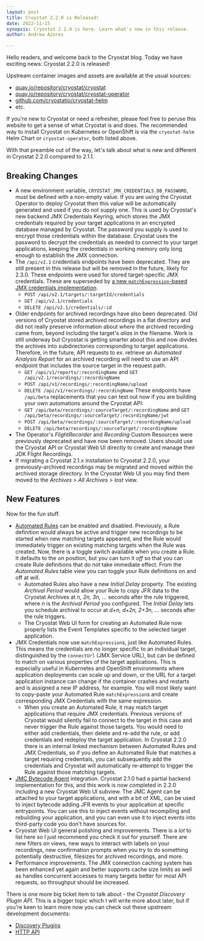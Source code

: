 ```yaml
---
layout: post
title: Croystat 2.2.0 is Released!
date: 2022-11-15
synopsis: Cryostat 2.2.0 is here. Learn what's new in this release.
author: Andrew Azores

---
```


Hello readers, and welcome back to the Cryostat blog. Today we have exciting news: Cryostat 2.2.0 is released!

Upstream container images and assets are available at the usual sources:
- [quay.io/repository/cryostat/cryostat](https://quay.io/repository/cryostat/cryostat?tab=tags)
- [quay.io/repository/cryostat/cryostat-operator](https://quay.io/repository/cryostat/cryostat-operator)
- [github.com/cryostatio/cryostat-helm](https://github.com/cryostatio/cryostat-helm/tree/cryostat-v2.2)
- etc.

If you're new to Cryostat or need a refresher, please feel free to peruse this website to get a sense of what Cryostat
is and does. The recommended way to install Cryostat on Kubernetes or OpenShift is via the `cryostat-helm` Helm Chart
or `cryostat-operator`, both listed above.

With that preamble out of the way, let's talk about what is new and different in Cryostat 2.2.0 compared to 2.1.1.

## Breaking Changes

- A new environment variable, `CRYOSTAT_JMX_CREDENTIALS_DB_PASSWORD`, must be defined with a non-empty value. If you
are using the Cryostat Operator to deploy Cryostat then this value will be automatically generated and used if you
do not supply one. This is used by Cryostat's new backend JMX Credentials Keyring, which stores the JMX credentials
required by your target applications in an encrypted database managed by Cryostat. The password you supply is used to
encrypt those credentials within the database. Cryostat uses the password to decrypt the credentials as needed to
connect to your target applications, keeping the credentials in working memory only long enough to establish the JMX
connection.
- The `/api/v2.1` credentials endpoints have been deprecated. They are still present in this release but will be
removed in the future, likely for 2.3.0. These endpoints were used for stored target-specific JMX credentials. These
are superseded by [a new `matchExpression`-based JMX credentials implementation](/guides/#store-jmx-credentials).
    - `POST /api/v2.1/targets/:targetId/credentials`
    - `GET /api/v2.1/credentials`
    - `DELETE /api/v2.1/credentials/:id`
- Older endpoints for archived recordings have also been deprecated. Old versions of Cryostat stored archived
recordings in a flat directory and did not really preserve information about *where* the archived recording came from,
beyond including the target's *alias* in the filename. Work is still underway but Cryostat is getting smarter about
this and now divides the archives into subdirectories corresponding to target applications. Therefore, in the future,
API requests to ex. retrieve an *Automated Analysis Report* for an archived recording will need to use an API endpoint
that includes the source target in the request path.
    - `GET /api/v1/reports/:recordingName` and `GET /api/v2.1/recordings/:recordingName`
    - `POST /api/v1/recordings/:recordingName/upload`
    - `DELETE /api/v1/recordings/:recordingName`
These endpoints have `/api/beta` replacements that you can test out now if you are building your own automations around
the Cryostat API:
    - `GET /api/beta/recordings/:sourceTarget/:recordingName` and `GET /api/beta/recordings/:sourceTarget/:recordingName/jwt`
    - `POST /api/beta/recordings/:sourceTarget/:recordingName/upload`
    - `DELETE /api/beta/recordings/:sourceTarget/:recordingName`
- The Operator's *FlightRecorder* and *Recording* Custom Resources were previously deprecated and have now been
removed. Users should use the Cryostat API or Cryostat Web UI directly to create and manage their JDK Flight
Recordings.
- If migrating a Cryostat 2.1.x installation to Cryostat 2.2.0, your previously-archived recordings may be migrated and
moved within the archived storage directory. In the Cryostat Web UI you may find them moved to the
*Archives > All Archives > lost* view.

## New Features

Now for the fun stuff.

- [Automated Rules](/guides/#create-an-automated-rule) can be enabled and disabled. Previously, a Rule definition would
always be active and trigger new recordings to be started when new matching targets appeared, and the Rule would
immediately trigger on existing matching targets when the Rule was created. Now, there is a toggle switch available
when you create a Rule. It defaults to the *on* position, but you can turn it *off* so that you can create Rule
definitions that do not take immediate effect. From the *Automated Rules* table view you can toggle your Rule
definitions on and off at will.
    - Automated Rules also have a new *Initial Delay* property. The existing *Archival Period* would allow your Rule
    to copy JFR data to the Cryostat Archives at *n, 2n, 3n, ...* seconds after the rule triggered, where *n* is the
    *Archival Period* you configured. The *Initial Delay* lets you schedule archival to occur at *d+n, d+2n, 2+3n, ...*
    seconds after the rule triggers.
    - The Cryostat Web UI form for creating an Automated Rule now properly lists the Event Templates specific to the
    selected target application.
- JMX Credentials now use `matchExpression`s, just like Automated Rules. This means the credentials are no longer
specific to an individual target, distinguished by the `connectUrl` (JMX Service URL), but can be defined to match
on various properties of the target applications. This is especially useful in Kubernetes and OpenShift environments
where application deployments can scale up and down, or the URL for a target application instance can change if the
container crashes and restarts and is assigned a new IP address, for example. You will most likely want to copy-paste
your Automated Rule `matchExpression`s and create corresponding JMX Credentials with the same expression.
    - When you create an Automated Rule, it may match target applications that require JMX credentials. Previous
    versions of Cryostat would silently fail to connect to the target in this case and never trigger the Rule against
    those targets. You would need to either add credentials, then delete and re-add the rule, or add credentials and
    redeploy the target application. In Cryostat 2.2.0 there is an internal linked mechanism between Automated Rules
    and JMX Credentials, so if you define an Automated Rule that matches a target requiring credentials, you can
    subsequently add the credentials and Cryostat will automatically re-attempt to trigger the Rule against those
    matching targets.
- [JMC Bytecode Agent](https://github.com/openjdk/jmc/blob/master/agent/README.md) integration. Cryostat 2.1.0 had
a partial backend implementation for this, and this work is now completed in 2.2.0 including a new Cryostat Web UI
subview. The JMC Agent can be attached to your target applications, and with a bit of XML, can be used to inject
bytecode adding JFR events to your application at specific entrypoints. You can use this to inject events without
recompiling and rebuilding your application, and you can even use it to inject events into third-party code you don't
have sources for.
- Cryostat Web UI general polishing and improvements. There is a *lot* to list here so I just recommend you check it
out for yourself. There are new filters on views, new ways to interact with labels on your recordings, new confirmation
prompts when you try to do something potentially destructive, filesizes for archived recordings, and more.
- Performance improvements. The JMX connection caching system has been enhanced yet again and better supports cache size
limits as well as handles concurrent accesses to many targets better for most API requests, so throughput should be
increased.

There is one more big ticket item to talk about - the *Cryostat Discovery Plugin API*. This is a bigger topic which I
will write more about later, but if you're keen to learn more now you can check out these upstream development
documents:
- [Discovery Plugins](https://github.com/cryostatio/cryostat/blob/cryostat-v2.2/docs/DISCOVERY_PLUGINS.md)
- [HTTP API](https://github.com/cryostatio/cryostat/blob/cryostat-v2.2/docs/HTTP_API.md)
